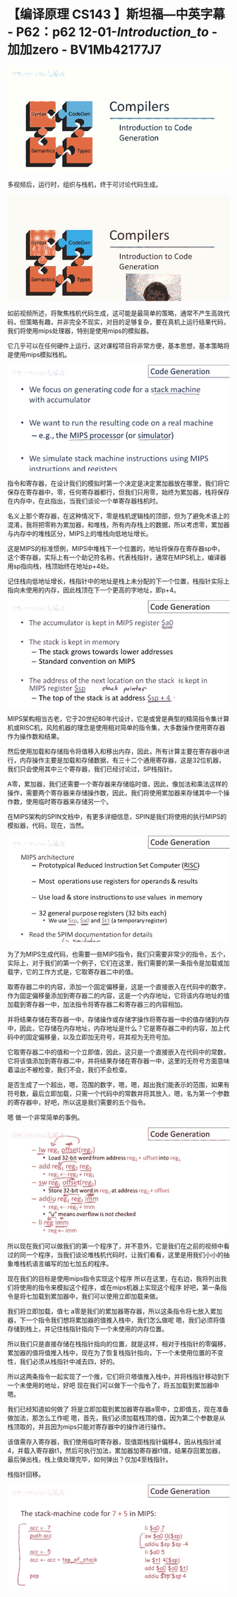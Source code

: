 # 【编译原理 CS143 】斯坦福—中英字幕 - P62：p62 12-01-_Introduction_to_ - 加加zero - BV1Mb42177J7

![](img/4e2be99871da7ab917421f61424839a6_0.png)

多视频后，运行时，组织与栈机，终于可讨论代码生成。

![](img/4e2be99871da7ab917421f61424839a6_2.png)

如前视频所述，将聚焦栈机代码生成，这可能是最简单的策略，通常不产生高效代码，但策略有趣，并非完全不现实，对目的足够复杂，要在真机上运行结果代码，我们将使用mips处理器，特别是使用mips的模拟器。

它几乎可以在任何硬件上运行，这对课程项目将非常方便，基本思想，基本策略将是使用mips模拟栈机。

![](img/4e2be99871da7ab917421f61424839a6_4.png)

指令和寄存器，在设计我们的模拟时第一个决定是决定累加器放在哪里，我们将它保存在寄存器中，零，任何寄存器都行，但我们只用零，始终为累加器，栈将保存在内存中，在此指出，当我们谈论一个单寄存器栈机时。

名义上那个寄存器，在这种情况下，零是栈机逻辑栈的顶部，但为了避免术语上的混淆，我将把零称为累加器，和堆栈，所有内存栈上的数据，所以考虑零，累加器与内存中的堆栈区分，MIPS上的堆栈向低地址增长。

这是MIPS的标准惯例，MIPS中堆栈下一个位置的，地址将保存在寄存器sp中，这个寄存器，实际上有一个助记符名称，代表栈指针，通常在MIPS机上，编译器用sp指向栈，栈顶始终在地址p+4处。

记住栈向低地址增长，栈指针中的地址是栈上未分配的下一个位置，栈指针实际上指向未使用的内存，因此栈顶在下一个更高的字地址，即p+4。



![](img/4e2be99871da7ab917421f61424839a6_6.png)

MIPS架构相当古老，它于20世纪80年代设计，它是或曾是典型的精简指令集计算机或RISC机，风险机器的理念是使用相对简单的指令集，大多数操作使用寄存器作为操作数和结果。

然后使用加载和存储指令将值移入和移出内存，因此，所有计算主要在寄存器中进行，内存操作主要是加载和存储数据，有三十二个通用寄存器，这是32位机器，我们只会使用其中三个寄存器，我们已经讨论过，SP栈指针。

A零，累加器，我们还需要一个寄存器来存储临时值，因此，像加法和乘法这样的操作，需要两个寄存器来存储操作数，因此，我们将使用累加器来存储其中一个操作数，使用临时寄存器来存储另一个。

在MIPS架构的SPIN文档中，有更多详细信息，SPIN是我们将使用的执行MIPS的模拟器，代码，现在，当然。



![](img/4e2be99871da7ab917421f61424839a6_8.png)

为了为MIPS生成代码，也需要一些MIPS指令，我们只需要非常少的指令，五个，实际上，对于我们的第一个例子，它们在这里，我们需要的第一条指令是加载或加载字，它的工作方式是，它取寄存器二中的值。

取寄存器二中的内容，添加一个固定偏移量，这是一个直接嵌入在代码中的数字，作为固定偏移量添加到寄存器二的内容，这是一个内存地址，它将该内存地址的值加载到寄存器一中，加法指令将寄存器二和寄存器三的内容相加。

并将结果存储在寄存器一中，存储操作或存储字操作将寄存器一中的值存储到内存中，因此，它存储在内存地址，内存地址是什么？它是寄存器二中的内容，加上代码中的固定偏移量，以及立即加无符号，将其视为无符号加。

它取寄存器二中的值和一个立即值，因此，这只是一个直接嵌入在代码中的常数，它将该值添加到寄存器二中，并将结果存储在寄存器一中，这里的无符号方面意味着溢出不被检查，我们不会，我们不会检查。

是否生成了一个超出，嗯，范围的数字，嗯，嗯，超出我们能表示的范围，如果有符号数，最后立即加载，只需一个代码中的常数并将其放入，嗯，名为第一个参数的寄存器中，好吧，所以这是我们需要的五个指令。

嗯 做一个非常简单的事例。

![](img/4e2be99871da7ab917421f61424839a6_10.png)

所以现在我们可以做我们的第一个程序了，并不意外，它是我们在之前的视频中看过的同一个程序，当我们谈论堆栈机代码时，让我们看看，这里是用我们小小的抽象堆栈机语言编写的加七加五的程序。

现在我们的目标是使用mips指令实现这个程序 所以在这里，在右边，我将列出我们将使用的指令来模拟这个程序，或在mips机器上实现这个程序 好吧，第一条指令是将七加载到累加器中，我们可以使用立即加载来做。

我们将立即加载，值七 a零是我们的累加器寄存器，所以这条指令将七放入累加器，下一个指令我们想将累加器的值推入栈中，我们怎么做呢 嗯，我们必须将值存储到栈上，并记住栈指针指向下一个未使用的内存位置。

所以我们只是直接存储在栈指针指向的位置，就是这样，相对于栈指针的零偏移，累加器的值将值推入栈中，现在为了恢复栈指针指向，下一个未使用位置的不变性，我们必须从栈指针中减去四，好的。

所以这两条指令一起实现了一个推，它们将贝塔值推入栈中，并将栈指针移动到下一个未使用的地址，好吧 现在我们可以做下一个指令了，将五加载到累加器中 嗯。

我们已经知道如何做了 将是立即加载到累加器寄存器a零中，立即值五，现在准备做加法，那怎么工作呢 嗯，首先，我们必须加载栈顶的值，因为第二个参数是从栈顶取的，并且因为mips只能对寄存器中的操作进行操作。

该值需存入寄存器，我们使用临时寄存器，现值距栈指针偏移4，因从栈指针减4，并载入寄存器t1，然后可执行加法，累加器加寄存器t1值，结果存回累加器，最后弹出栈，栈上值处理完毕，如何弹出？仅加4至栈指针。

栈指针回移。

![](img/4e2be99871da7ab917421f61424839a6_12.png)